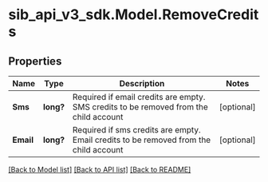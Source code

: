 # sib_api_v3_sdk.Model.RemoveCredits
## Properties

Name | Type | Description | Notes
------------ | ------------- | ------------- | -------------
**Sms** | **long?** | Required if email credits are empty. SMS credits to be removed from the child account | [optional] 
**Email** | **long?** | Required if sms credits are empty. Email credits to be removed from the child account | [optional] 

[[Back to Model list]](../README.md#documentation-for-models) [[Back to API list]](../README.md#documentation-for-api-endpoints) [[Back to README]](../README.md)

